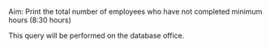 Aim: Print the total number of employees who have not completed minimum hours (8:30 hours)

This query will be performed on the database office.
